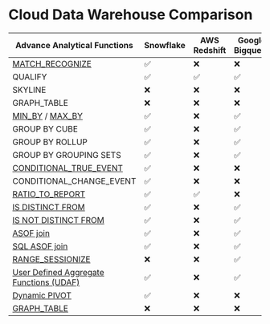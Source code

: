 # Cloud Data Warehouse Comparison

|Advance Analytical Functions                                                                        |Snowflake   |AWS Redshift|Google Bigquery|Databricks |Oracle|Exasol|Mysql Heatwave|
|----------------------------------------------------------------------------------------------------|------------|------------|---------------|-----------|------|------|--------------|
|[MATCH_RECOGNIZE](https://qosf.com/applied-overview-of-MATCH_RECOGNIZE-clause.html)                 |✅          |❌          |❌             |❌        |✅    |❌    |❌
|QUALIFY                                                                                             |✅          |✅          |✅             |✅        |✅    |✅    |❌
|SKYLINE                                                                                             |❌          |❌          |❌             |❌        |❌    |✅    |❌
|GRAPH_TABLE                                                                                         |❌          |❌          |❌             |❌        |✅    |❌    |❌
|[MIN_BY](https://qosf.com/min_by.html) / [MAX_BY](https://qosf.com/max_by.html)                     |✅          |❌          |✅             |✅        |❌    |❌    |❌
|GROUP BY CUBE                                                                                       |✅          |❌          |✅             |✅        |✅    |✅    |❌
|GROUP BY ROLLUP                                                                                     |✅          |❌          |✅             |✅        |✅    |✅    |❌
|GROUP BY GROUPING SETS                                                                              |✅          |❌          |✅             |✅        |✅    |✅    |❌
|[CONDITIONAL_TRUE_EVENT](https://qosf.com/conditional_true_event.html)                              |✅          |❌          |❌             |❌        |❌    |❌    |❌
|CONDITIONAL_CHANGE_EVENT                                                                            |✅          |❌          |❌             |❌        |❌    |❌    |❌
|[RATIO_TO_REPORT](https://qosf.com/ratio_to_report.html)                                            |✅          |✅          |❌             |❌        |✅    |✅    |❌
|[IS DISTINCT FROM](https://qosf.com/null-safe-comparison-in-snowflake-sql.html)                     |✅          |❌          |✅             |✅        |❌    |❌    |❌
|[IS NOT DISTINCT FROM](https://qosf.com/null-safe-comparison-in-snowflake-sql.html)                 |✅          |❌          |✅             |✅        |❌    |❌    |❌
|[ASOF join](https://qosf.com/ASOF-join.html)                                                        |✅          |❌          |✅             |❌        |❌    |❌    |❌
|[SQL ASOF join](https://qosf.com/ASOF-and-MATCH_CONDITION-join.html)                                |✅          |❌          |✅             |❌        |❌    |❌    |❌
|[RANGE_SESSIONIZE](https://qosf.com/sessionization-using-RANGE_SESSIONIZE-in-google-big-query.html) |❌          |❌          |✅             |❌        |❌    |❌    |❌
|[User Defined Aggregate Functions (UDAF)](https://qosf.com/UDAF-in-google-bigquery.html)            |✅          |❌          |✅             |❌        |❌    |❌    |❌
|[Dynamic PIVOT](https://qosf.com/snowflake-support-for-ANY-keyword-in-the-PIVOT-IN-list.html)       |✅          |❌          |❌             |❌        |✅    |❌    |❌
|[GRAPH_TABLE](https://clouddb.org/graph-databases)                                                  |❌          |❌          |❌             |❌        |✅    |❌    |❌
